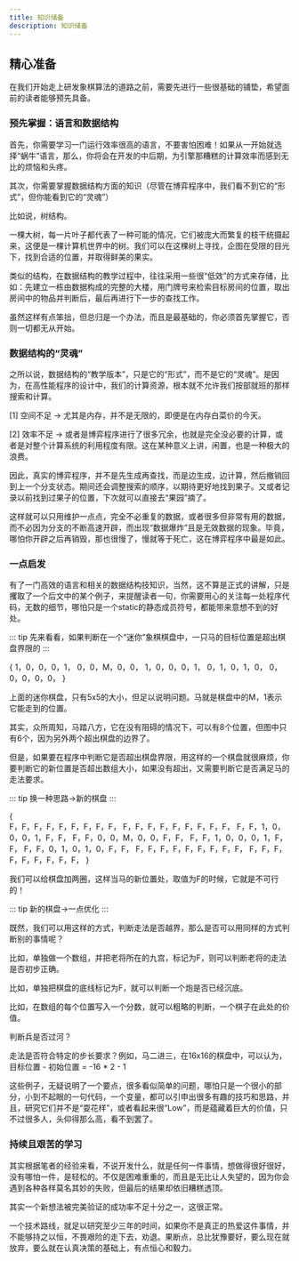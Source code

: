 ```yaml
---
title: 知识储备
description: 知识储备
---
```


## 精心准备

在我们开始走上研发象棋算法的道路之前，需要先进行一些很基础的铺垫，希望面前的读者能够预先具备。

### 预先掌握：语言和数据结构

首先，你需要学习一门运行效率很高的语言，不要害怕困难！如果从一开始就选择“蜗牛”语言，那么，你将会在开发的中后期，为引擎那糟糕的计算效率而感到无比的烦恼和头疼。

其次，你需要掌握数据结构方面的知识（尽管在博弈程序中，我们看不到它的“形式”，但你能看到它的“灵魂”）

比如说，树结构。

一棵大树，每一片叶子都代表了一种可能的情况，它们被庞大而繁复的枝干统摄起来，这便是一棵计算机世界中的树。我们可以在这棵树上寻找，企图在受限的目光下，找到合适的位置，并取得鲜美的果实。

类似的结构，在数据结构的教学过程中，往往采用一些很“低效”的方式来存储，比如：先建立一栋由数据构成的完整的大楼，用门牌号来检索目标房间的位置，取出房间中的物品并判断后，最后再进行下一步的查找工作。

虽然这样有点笨拙，但总归是一个办法，而且是最基础的，你必须首先掌握它，否则一切都无从开始。

### 数据结构的“灵魂”

之所以说，数据结构的“教学版本”，只是它的“形式”，而不是它的“灵魂”。是因为，在高性能程序的设计中，我们的计算资源，根本就不允许我们按部就班的那样搜索和计算。

[1] 空间不足 -> 尤其是内存，并不是无限的，即便是在内存白菜价的今天。

[2] 效率不足 -> 或者是博弈程序进行了很多冗余，也就是完全没必要的计算，或者是对整个计算系统的利用程度有限。这在某种意义上讲，闲置，也是一种极大的浪费。

因此，真实的博弈程序，并不是先生成再查找，而是边生成，边计算，然后撤销回到上一个分支状态。期间还会调整搜索的顺序，以期待更好地找到果子。又或者记录以前找到过果子的位置，下次就可以直接去“果园”摘了。

这样就可以只用维护一点点，完全不必重复的数据，或者很多但非常有用的数据，而不必因为分支的不断高速开辟，而出现“数据爆炸”且是无效数据的现象。毕竟，哪怕你开辟之后再销毁，那也很慢了，慢就等于死亡，这在博弈程序中最是如此。

### 一点启发

有了一门高效的语言和相关的数据结构技知识，当然，这不算是正式的讲解，只是攫取了一个后文中的某个例子，来提醒读者一句，你需要用心的关注每一处程序代码，无数的细节，哪怕只是一个static的静态成员符号，都能带来意想不到的好处。

::: tip
  先来看看，如果判断在一个“迷你”象棋棋盘中，一只马的目标位置是超出棋盘界限的
:::

{
  1，0，0，0，1，
  0，0，M，0，0，
  1，0，0，0，1，
  0，1，0，1，0，
  0，0，0，0，0，
}

上面的迷你棋盘，只有5x5的大小，但足以说明问题。马就是棋盘中的M，1表示它能走到的位置。

其实，众所周知，马踏八方，它在没有阻碍的情况下，可以有8个位置，但图中只有6个，因为另外两个超出棋盘的边界了。

但是，如果要在程序中判断它是否超出棋盘界限，用这样的一个棋盘就很麻烦，你要判断它的新位置是否超出数组大小，如果没有超出，又需要判断它是否满足马的走法要求。

::: tip
  换一种思路->新的棋盘
:::

{    
  F，F，F，F，F，F，F，F，F，
  F，F，F，F，F，F，F，F，F，
  F，F，1，0，0，0，1，F，F，
  F，F，0，0，M，0，0，F，F，
  F，F，1，0，0，0，1，F，F，
  F，F，0，1，0，1，0，F，F，
  F，F，F，F，F，F，F，F，F，
  F，F，F，F，F，F，F，F，F，
}

我们可以给棋盘加两圈，这样当马的新位置处，取值为F的时候，它就是不可行的！

::: tip
  新的棋盘->一点优化
:::

既然，我们可以用这样的方式，判断走法是否越界，那么是否可以用同样的方式判断别的事情呢？

比如，单独做一个数组，并把老将所在的九宫，标记为F，则可以判断老将的走法是否初步正确。

比如，单独把棋盘的底线标记为F，就可以判断一个炮是否已经沉底。

比如，在数组的每个位置写入一个分数，就可以粗略的判断，一个棋子在此处的价值。

判断兵是否过河？

走法是否符合特定的步长要求？例如，马二进三，在16x16的棋盘中，可以认为，目标位置 - 初始位置 = -16 * 2 - 1

这些例子，无疑说明了一个要点，很多看似简单的问题，哪怕只是一个很小的部分，小到不起眼的一句代码，一个变量，都可以引申出很多有趣的技巧和思路，并且，研究它们并不是“耍花样”，或者看起来很“Low”，而是蕴藏着巨大的价值，只不过很多人，头仰得那么高，看不到罢了。

### 持续且艰苦的学习

其实根据笔者的经验来看，不说开发什么，就是任何一件事情，想做得很好很好，没有哪怕一件，是轻松的。不仅是困难重重的，而且是无比让人失望的，因为你会遇到各种各样莫名其妙的失败，但最后的结果却依旧糟糕透顶。

其实一个新想法被完美验证的成功率不足十分之一，这很正常。

一个技术路线，就足以研究至少三年的时间，如果你不是真正的热爱这件事情，并不能够持之以恒，不畏艰险的走下去，劝退。果断点，总比犹豫要好，要么现在就放弃，要么就在认真决策的基础上，有点恒心和毅力。
